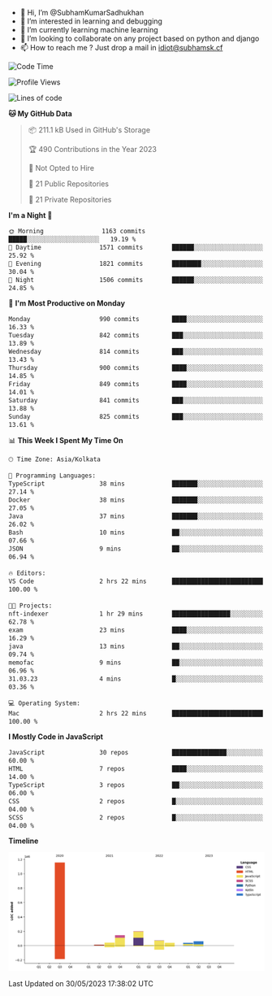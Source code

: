 - 👋 Hi, I’m @SubhamKumarSadhukhan
- 👀 I’m interested in learning and debugging
- 🌱 I’m currently learning machine learning
- 💞️ I’m looking to collaborate on any project based on python and django
- 📫 How to reach me ?
      Just drop a mail in idiot@subhamsk.cf

<!---
SubhamKumarSadhukhan/SubhamKumarSadhukhan is a ✨ special ✨ repository because its `README.md` (this file) appears on your GitHub profile.
You can click the Preview link to take a look at your changes.
--->


<!--START_SECTION:waka-->
![Code Time](http://img.shields.io/badge/Code%20Time-1%2C212%20hrs%2057%20mins-blue)

![Profile Views](http://img.shields.io/badge/Profile%20Views-24-blue)

![Lines of code](https://img.shields.io/badge/From%20Hello%20World%20I%27ve%20Written-1.8%20million%20lines%20of%20code-blue)

**🐱 My GitHub Data** 

> 📦 211.1 kB Used in GitHub's Storage 
 > 
> 🏆 490 Contributions in the Year 2023
 > 
> 🚫 Not Opted to Hire
 > 
> 📜 21 Public Repositories 
 > 
> 🔑 21 Private Repositories 
 > 
**I'm a Night 🦉** 

```text
🌞 Morning                1163 commits        █████░░░░░░░░░░░░░░░░░░░░   19.19 % 
🌆 Daytime                1571 commits        ██████░░░░░░░░░░░░░░░░░░░   25.92 % 
🌃 Evening                1821 commits        ████████░░░░░░░░░░░░░░░░░   30.04 % 
🌙 Night                  1506 commits        ██████░░░░░░░░░░░░░░░░░░░   24.85 % 
```
📅 **I'm Most Productive on Monday** 

```text
Monday                   990 commits         ████░░░░░░░░░░░░░░░░░░░░░   16.33 % 
Tuesday                  842 commits         ███░░░░░░░░░░░░░░░░░░░░░░   13.89 % 
Wednesday                814 commits         ███░░░░░░░░░░░░░░░░░░░░░░   13.43 % 
Thursday                 900 commits         ████░░░░░░░░░░░░░░░░░░░░░   14.85 % 
Friday                   849 commits         ████░░░░░░░░░░░░░░░░░░░░░   14.01 % 
Saturday                 841 commits         ███░░░░░░░░░░░░░░░░░░░░░░   13.88 % 
Sunday                   825 commits         ███░░░░░░░░░░░░░░░░░░░░░░   13.61 % 
```


📊 **This Week I Spent My Time On** 

```text
🕑︎ Time Zone: Asia/Kolkata

💬 Programming Languages: 
TypeScript               38 mins             ███████░░░░░░░░░░░░░░░░░░   27.14 % 
Docker                   38 mins             ███████░░░░░░░░░░░░░░░░░░   27.05 % 
Java                     37 mins             ███████░░░░░░░░░░░░░░░░░░   26.02 % 
Bash                     10 mins             ██░░░░░░░░░░░░░░░░░░░░░░░   07.66 % 
JSON                     9 mins              ██░░░░░░░░░░░░░░░░░░░░░░░   06.94 % 

🔥 Editors: 
VS Code                  2 hrs 22 mins       █████████████████████████   100.00 % 

🐱‍💻 Projects: 
nft-indexer              1 hr 29 mins        ████████████████░░░░░░░░░   62.78 % 
exam                     23 mins             ████░░░░░░░░░░░░░░░░░░░░░   16.29 % 
java                     13 mins             ██░░░░░░░░░░░░░░░░░░░░░░░   09.74 % 
memofac                  9 mins              ██░░░░░░░░░░░░░░░░░░░░░░░   06.96 % 
31.03.23                 4 mins              █░░░░░░░░░░░░░░░░░░░░░░░░   03.36 % 

💻 Operating System: 
Mac                      2 hrs 22 mins       █████████████████████████   100.00 % 
```

**I Mostly Code in JavaScript** 

```text
JavaScript               30 repos            ███████████████░░░░░░░░░░   60.00 % 
HTML                     7 repos             ████░░░░░░░░░░░░░░░░░░░░░   14.00 % 
TypeScript               3 repos             ██░░░░░░░░░░░░░░░░░░░░░░░   06.00 % 
CSS                      2 repos             █░░░░░░░░░░░░░░░░░░░░░░░░   04.00 % 
SCSS                     2 repos             █░░░░░░░░░░░░░░░░░░░░░░░░   04.00 % 
```



**Timeline**

![Lines of Code chart](https://raw.githubusercontent.com/SubhamKumarSadhukhan/SubhamKumarSadhukhan/main/assets/bar_graph.png)


 Last Updated on 30/05/2023 17:38:02 UTC
<!--END_SECTION:waka-->
